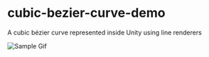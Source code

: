 # cubic-bezier-curve-demo
A cubic bézier curve represented inside Unity using line renderers

![Sample Gif](/Promo/cubic-bezier-curve-demo-preview.gif)